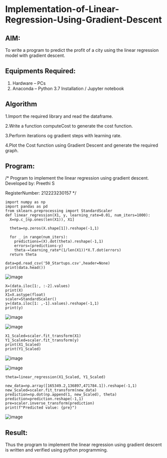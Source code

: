 # Implementation-of-Linear-Regression-Using-Gradient-Descent

## AIM:
To write a program to predict the profit of a city using the linear regression model with gradient descent.

## Equipments Required:
1. Hardware – PCs
2. Anaconda – Python 3.7 Installation / Jupyter notebook

## Algorithm
1.Import the required library and read the dataframe.

2.Write a function computeCost to generate the cost function.

3.Perform iterations og gradient steps with learning rate.

4.Plot the Cost function using Gradient Descent and generate the required graph.

## Program:
/*
Program to implement the linear regression using gradient descent.
Developed by: Preethi S

RegisterNumber:  212223230157
*/
```
import numpy as np
import pandas as pd
from sklearn.preprocessing import StandardScaler
def linear_regression(X1, y, learning_rate=0.01, num_iters=1000):
  X=np.c_[np.ones(len(X1)), X1]

  theta=np.zeros(X.shape[1]).reshape(-1,1)

  for _ in range(num_iters):
    predictions=(X).dot(theta).reshape(-1,1)
    errors=(predictions-y)
    theta-=learning_rate*(1/len(X1))*X.T.dot(errors)
  return theta

data=pd.read_csv('50_Startups.csv',header=None)
print(data.head())
```
![image](https://github.com/user-attachments/assets/1deb79cf-cf39-495d-bbfe-c30fe9fef3cc)

```
X=(data.iloc[1:, :-2].values)
print(X)
X1=X.astype(float)
scaler=StandardScaler()
y=(data.iloc[1: ,-1].values).reshape(-1,1)
print(y)
```

![image](https://github.com/user-attachments/assets/071c12fb-ad2a-43db-8a0f-f29b12f27b2b)

![image](https://github.com/user-attachments/assets/063acc9f-1f21-4d84-b163-9d93878f7838)
```
X1_Scaled=scaler.fit_transform(X1)
Y1_Scaled=scaler.fit_transform(y)
print(X1_Scaled)
print(Y1_Scaled)
```
![image](https://github.com/user-attachments/assets/147157a0-fcf8-4a91-8056-f68f16139a2f)

![image](https://github.com/user-attachments/assets/81b1e159-2b4a-4b1e-a3ca-f9a832727862)

```
theta=linear_regression(X1_Scaled, Y1_Scaled)

new_data=np.array([165349.2,136897,471784.1]).reshape(-1,1)
new_Scaled=scaler.fit_transform(new_data)
prediction=np.dot(np.append(1, new_Scaled), theta)
prediction=prediction.reshape(-1,1)
pre=scaler.inverse_transform(prediction)
print(f"Predicted value: {pre}")
```
![image](https://github.com/user-attachments/assets/6213b972-a570-4313-87fa-499a6414eb21)





## Result:
Thus the program to implement the linear regression using gradient descent is written and verified using python programming.
